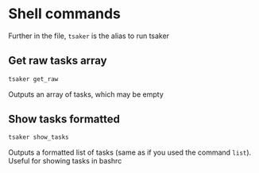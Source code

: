 # Shell commands
Further in the file, `tsaker` is the alias to run tsaker



## Get raw tasks array
```sh
tsaker get_raw
```
Outputs an array of tasks, which may be empty


## Show tasks formatted
```sh
tsaker show_tasks
```
Outputs a formatted list of tasks (same as if you used the command `list`). Useful for showing tasks in bashrc
